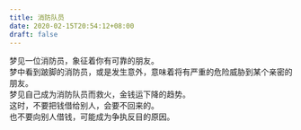 ```yaml
---
title: 消防队员
date: 2020-02-15T20:54:12+08:00
draft: false
---
```


梦见一位消防员，象征着你有可靠的朋友。<br>
梦中看到跛脚的消防员，或是发生意外，意味着将有严重的危险威胁到某个亲密的朋友。<br>
梦见自己成为消防队员而救火，金钱运下降的趋势。<br>
这时，不要把钱借给别人，会要不回来的。<br>
也不要向别人借钱，可能成为争执反目的原因。<br>
